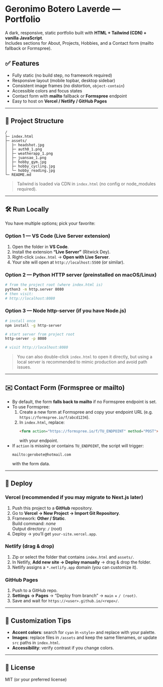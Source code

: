 # Geronimo Botero Laverde — Portfolio

A dark, responsive, static portfolio built with **HTML + Tailwind (CDN) + vanilla JavaScript**.  
Includes sections for About, Projects, Hobbies, and a Contact form (mailto fallback or Formspree).

## ✅ Features
- Fully static (no build step, no framework required)
- Responsive layout (mobile topbar, desktop sidebar)
- Consistent image frames (no distortion, `object-contain`)
- Accessible colors and focus states
- Contact form with **mailto** fallback or **Formspree** endpoint
- Easy to host on **Vercel / Netlify / GitHub Pages**

---

## 🧭 Project Structure
```
/
├─ index.html
├─ assets/
│  ├─ headshot.jpg
│  ├─ auth0_1.png
│  ├─ weatherapp_1.png
│  ├─ juansao_1.png
│  ├─ hobby_gym.jpg
│  ├─ hobby_cycling.jpg
│  └─ hobby_reading.jpg
└─ README.md
```

> Tailwind is loaded via CDN in `index.html` (no config or node_modules required).

---

## 🛠️ Run Locally

You have multiple options; pick your favorite:

### Option 1 — VS Code (Live Server extension)
1. Open the folder in **VS Code**.
2. Install the extension **“Live Server”** (Ritwick Dey).
3. Right-click `index.html` → **Open with Live Server**.
4. Your site will open at `http://localhost:5500` (or similar).

### Option 2 — Python HTTP server (preinstalled on macOS/Linux)
```bash
# from the project root (where index.html is)
python3 -m http.server 8080
# then visit:
# http://localhost:8080
```

### Option 3 — Node http-server (if you have Node.js)
```bash
# install once
npm install -g http-server

# start server from project root
http-server -p 8080

# visit http://localhost:8080
```

> You can also double-click `index.html` to open it directly, but using a local server is recommended to mimic production and avoid path issues.

---

## ✉️ Contact Form (Formspree or mailto)
- By default, the form **falls back to mailto** if no Formspree endpoint is set.
- To use Formspree:
  1. Create a new form at Formspree and copy your endpoint URL (e.g. `https://formspree.io/f/abcd1234`).
  2. In `index.html`, replace:
     ```html
     <form action="https://formspree.io/f/TU_ENDPOINT" method="POST">
     ```
     with your endpoint.
- If `action` is missing or contains `TU_ENDPOINT`, the script will trigger:
  ```
  mailto:gerobote@hotmail.com
  ```
  with the form data.

---

## 🚀 Deploy

### Vercel (recommended if you may migrate to Next.js later)
1. Push this project to a **GitHub** repository.
2. Go to **Vercel → New Project → Import Git Repository**.
3. Framework: **Other / Static**.  
   Build command: _none_  
   Output directory: `/` (root)
4. Deploy → you’ll get `your-site.vercel.app`.

### Netlify (drag & drop)
1. Zip or select the folder that contains `index.html` and `assets/`.
2. In Netlify, **Add new site → Deploy manually** → drag & drop the folder.
3. Netlify assigns a `*.netlify.app` domain (you can customize it).

### GitHub Pages
1. Push to a GitHub repo.
2. **Settings → Pages** → “Deploy from branch” → `main` + `/ (root)`.
3. Save and wait for `https://<user>.github.io/<repo>/`.

---

## 🔧 Customization Tips
- **Accent colors**: search for `cyan` in `<style>` and replace with your palette.
- **Images**: replace files in `/assets` and keep the same filenames, or update `src` paths in `index.html`.
- **Accessibility**: verify contrast if you change colors.

---

## 📄 License
MIT (or your preferred license)
